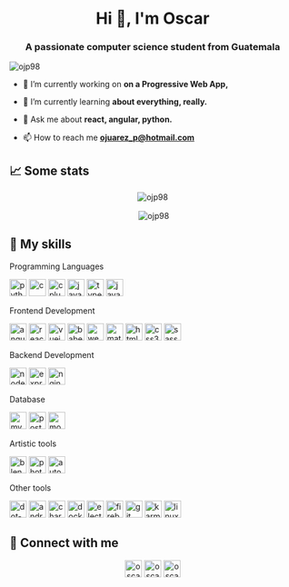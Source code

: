 <h1 align="center">Hi 👋, I'm Oscar</h1>
<h3 align="center">A passionate computer science student from Guatemala</h3>

<p align="left"> <img src="https://komarev.com/ghpvc/?username=ojp98" alt="ojp98" /> </p>

- 🔭 I’m currently working on **on a Progressive Web App,**

- 🌱 I’m currently learning **about everything, really.**

- 💬 Ask me about **react, angular, python.**

- 📫 How to reach me **ojuarez_p@hotmail.com**


<h2>📈 Some stats</h2>
<p align="center"><img align="center" src="https://github-readme-stats.vercel.app/api/top-langs/?username=ojp98&layout=compact&langs_count=8&layout=compact&hide=jupyter%20notebook" alt="ojp98" /></p>


<p align="center">&nbsp;<img align="center" src="https://github-readme-stats.vercel.app/api?username=ojp98&show_icons=true&theme=vue-dark" alt="ojp98" /></p>


<h2>🚀 My skills</h2>
<p align="left">Programming Languages</p>
<p align="left">
 <img src="https://devicons.github.io/devicon/devicon.git/icons/python/python-original.svg" alt="python" width="30" height="30"/>
 <img src="https://devicons.github.io/devicon/devicon.git/icons/c/c-original.svg" alt="c" width="30" height="30"/>
 <img src="https://devicons.github.io/devicon/devicon.git/icons/cplusplus/cplusplus-original.svg" alt="cplusplus" width="30" height="30"/>
 <img src="https://devicons.github.io/devicon/devicon.git/icons/javascript/javascript-original.svg" alt="javascript" width="30" height="30"/>
 <img src="https://devicons.github.io/devicon/devicon.git/icons/typescript/typescript-original.svg" alt="typescript" width="30" height="30"/>
 <img src="https://devicons.github.io/devicon/devicon.git/icons/java/java-original-wordmark.svg" alt="java" width="30" height="30"/>
</p>


<p align="left">Frontend Development</p>
<p align="left">
 <img src="https://devicons.github.io/devicon/devicon.git/icons/angularjs/angularjs-original.svg" alt="angularjs" width="30" height="30"/>
 <img src="https://devicons.github.io/devicon/devicon.git/icons/react/react-original-wordmark.svg" alt="react" width="30" height="30"/>
 <img src="https://devicons.github.io/devicon/devicon.git/icons/vuejs/vuejs-original-wordmark.svg" alt="vuejs" width="30" height="30"/>
 <img src="https://www.vectorlogo.zone/logos/babeljs/babeljs-icon.svg" alt="babel" width="30" height="30"/>
 <img src="https://devicons.github.io/devicon/devicon.git/icons/webpack/webpack-original.svg" alt="webpack" width="30" height="30"/>
 <img src="https://raw.githubusercontent.com/prplx/svg-logos/5585531d45d294869c4eaab4d7cf2e9c167710a9/svg/materialize.svg" alt="materialize" width="30" height="30"/>
 <img src="https://devicons.github.io/devicon/devicon.git/icons/html5/html5-original-wordmark.svg" alt="html5" width="30" height="30"/>
 <img src="https://devicons.github.io/devicon/devicon.git/icons/css3/css3-original-wordmark.svg" alt="css3" width="30" height="30"/>
 <img src="https://devicons.github.io/devicon/devicon.git/icons/sass/sass-original.svg" alt="sass" width="30" height="30"/>
</p>


<p align="left">Backend Development</p>
<p align="left">
 <img src="https://devicons.github.io/devicon/devicon.git/icons/nodejs/nodejs-original-wordmark.svg" alt="nodejs" width="30" height="30"/>
 <img src="https://devicons.github.io/devicon/devicon.git/icons/express/express-original-wordmark.svg" alt="express" width="30" height="30"/>
 <img src="https://devicons.github.io/devicon/devicon.git/icons/nginx/nginx-original.svg" alt="nginx" width="30" height="30"/>
</p>


<p align="left">Database</p>
<p align="left">
 <img src="https://devicons.github.io/devicon/devicon.git/icons/mysql/mysql-original-wordmark.svg" alt="mysql" width="30" height="30"/>
 <img src="https://devicons.github.io/devicon/devicon.git/icons/postgresql/postgresql-original-wordmark.svg" alt="postgresql" width="30" height="30"/>
 <img src="https://devicons.github.io/devicon/devicon.git/icons/mongodb/mongodb-original-wordmark.svg" alt="mongodb" width="30" height="30"/>
</p>



<p align="left">Artistic tools</p>
<p align="left">
 <img src="https://download.blender.org/branding/community/blender_community_badge_white.svg" alt="blender" width="30" height="30"/>
 <img src="https://devicons.github.io/devicon/devicon.git/icons/photoshop/photoshop-plain.svg" alt="photoshop" width="30" height="30"/>
 <img src="https://img.icons8.com/color/344/autodesk-maya.png" alt="autodesk-maya" width="30" height="30"/>
</p>


<p align="left">Other tools</p>
<p align="left">
 <img src="https://devicon.dev/devicon.git/icons/dot-net/dot-net-original.svg" alt="dot-net" width="30" height="30"/>
 <img src="https://devicons.github.io/devicon/devicon.git/icons/android/android-original-wordmark.svg" alt="android" width="30" height="30"/>
 <img src="https://www.chartjs.org/media/logo-title.svg" alt="chartjs" width="30" height="30"/>
 <img src="https://devicons.github.io/devicon/devicon.git/icons/docker/docker-original-wordmark.svg" alt="docker" width="30" height="30"/>
 <img src="https://devicons.github.io/devicon/devicon.git/icons/electron/electron-original.svg" alt="electron" width="30" height="30"/>
 <img src="https://www.vectorlogo.zone/logos/firebase/firebase-icon.svg" alt="firebase" width="30" height="30"/>
 <img src="https://www.vectorlogo.zone/logos/git-scm/git-scm-icon.svg" alt="git" width="30" height="30"/>
 <img src="https://raw.githubusercontent.com/detain/svg-logos/780f25886640cef088af994181646db2f6b1a3f8/svg/karma.svg" alt="karma" width="30" height="30"/>
 <img src="https://devicons.github.io/devicon/devicon.git/icons/linux/linux-original.svg" alt="linux" width="30" height="30"/>
</p>


<h2>📱 Connect with me</h2>
<p align="center">
<a href="https://linkedin.com/in/oscar-jp-coder" target="blank"><img align="center" src="https://cdn.jsdelivr.net/npm/simple-icons@3.0.1/icons/linkedin.svg" alt="oscar-jp-coder" height="30" width="30" /></a>
<a href="https://instagram.com/oscarjp_98" target="blank"><img align="center" src="https://cdn.jsdelivr.net/npm/simple-icons@3.0.1/icons/instagram.svg" alt="oscarjp_98" height="30" width="30" /></a>
<a href="https://www.youtube.com/c/oscar juarez" target="blank"><img align="center" src="https://cdn.jsdelivr.net/npm/simple-icons@3.0.1/icons/youtube.svg" alt="oscar juarez" height="30" width="30" /></a>
</p>

